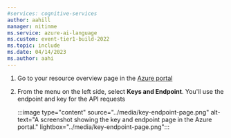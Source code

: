 ```yaml
---
#services: cognitive-services
author: aahill
manager: nitinme
ms.service: azure-ai-language
ms.custom: event-tier1-build-2022
ms.topic: include
ms.date: 04/14/2023
ms.author: aahi
---
```


1. Go to your resource overview page in the [Azure portal](https://portal.azure.com/#home)

2. From the menu on the left side, select **Keys and Endpoint**. You'll use the endpoint and key for the API requests 

    :::image type="content" source="../media/key-endpoint-page.png" alt-text="A screenshot showing the key and endpoint page in the Azure portal." lightbox="../media/key-endpoint-page.png":::
